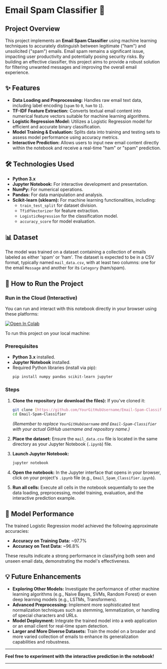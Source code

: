 # Email Spam Classifier 📧

## Project Overview

This project implements an **Email Spam Classifier** using machine learning techniques to accurately distinguish between legitimate ("ham") and unsolicited ("spam") emails. Email spam remains a significant issue, impacting user productivity and potentially posing security risks. By building an effective classifier, this project aims to provide a robust solution for filtering unwanted messages and improving the overall email experience.

## ✨ Features

* **Data Loading and Preprocessing:** Handles raw email text data, including label encoding (`spam` to `0`, `ham` to `1`).
* **TF-IDF Feature Extraction:** Converts textual email content into numerical feature vectors suitable for machine learning algorithms.
* **Logistic Regression Model:** Utilizes a Logistic Regression model for efficient and accurate binary classification.
* **Model Training & Evaluation:** Splits data into training and testing sets to assess model performance using accuracy metrics.
* **Interactive Prediction:** Allows users to input new email content directly within the notebook and receive a real-time "ham" or "spam" prediction.

## 🛠️ Technologies Used

* **Python 3.x**
* **Jupyter Notebook:** For interactive development and presentation.
* **NumPy:** For numerical operations.
* **Pandas:** For data manipulation and analysis.
* **Scikit-learn (sklearn):** For machine learning functionalities, including:
    * `train_test_split` for dataset division.
    * `TfidfVectorizer` for feature extraction.
    * `LogisticRegression` for the classification model.
    * `accuracy_score` for model evaluation.

## 📊 Dataset

The model was trained on a dataset containing a collection of emails labeled as either 'spam' or 'ham'. The dataset is expected to be in a CSV format, typically named `mail_data.csv`, with at least two columns: one for the email `Message` and another for its `Category` (ham/spam).

## 🚀 How to Run the Project

### Run in the Cloud (Interactive)

You can run and interact with this notebook directly in your browser using these platforms:

[![Open In Colab](https://colab.research.google.com/assets/colab-badge.svg)](https://colab.research.google.com/github/N8el/email_spam_classifier/blob/main/Email%20spam%20classifier.ipynb)

To run this project on your local machine:

### Prerequisites

* **Python 3.x** installed.
* **Jupyter Notebook** installed.
* Required Python libraries (install via pip):
    ```bash
    pip install numpy pandas scikit-learn jupyter
    ```

### Steps

1.  **Clone the repository (or download the files):**
    If you've cloned it:
    ```bash
    git clone [https://github.com/YourGitHubUsername/Email-Spam-Classifier.git](https://github.com/YourGitHubUsername/Email-Spam-Classifier.git)
    cd Email-Spam-Classifier
    ```
    *(Remember to replace `YourGitHubUsername` and `Email-Spam-Classifier` with your actual GitHub username and repository name.)*

2.  **Place the dataset:** Ensure the `mail_data.csv` file is located in the same directory as your Jupyter Notebook (`.ipynb`) file.

3.  **Launch Jupyter Notebook:**
    ```bash
    jupyter notebook
    ```

4.  **Open the notebook:** In the Jupyter interface that opens in your browser, click on your project's `.ipynb` file (e.g., `Email_Spam_Classifier.ipynb`).

5.  **Run all cells:** Execute all cells in the notebook sequentially to see the data loading, preprocessing, model training, evaluation, and the interactive prediction example.

## 🎯 Model Performance

The trained Logistic Regression model achieved the following approximate accuracies:

* **Accuracy on Training Data:** ~97.7%
* **Accuracy on Test Data:** ~96.8%

These results indicate a strong performance in classifying both seen and unseen email data, demonstrating the model's effectiveness.

## 💡 Future Enhancements

* **Exploring Other Models:** Investigate the performance of other machine learning algorithms (e.g., Naive Bayes, SVMs, Random Forest) or even deep learning models (e.g., LSTMs, Transformers).
* **Advanced Preprocessing:** Implement more sophisticated text normalization techniques such as stemming, lemmatization, or handling of special characters and URLs.
* **Model Deployment:** Integrate the trained model into a web application or an email client for real-time spam detection.
* **Larger and More Diverse Datasets:** Train the model on a broader and more varied collection of emails to enhance its generalization capabilities and robustness.

---

**Feel free to experiment with the interactive prediction in the notebook!**

---
